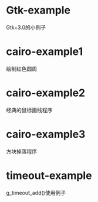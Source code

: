 Gtk-example
===========

Gtk+3.0的小例子

# cairo-example1
绘制红色圆周
# cairo-example2
经典的鼠标画线程序
# cairo-example3
方块掉落程序
# timeout-example
g_timeout_add()使用例子

